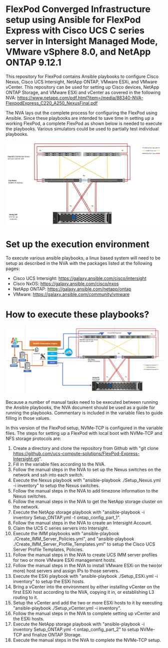
# FlexPod Converged Infrastructure setup using Ansible for FlexPod Express with Cisco UCS C series server in Intersight Managed Mode, VMware vSphere 8.0, and NetApp ONTAP 9.12.1

This repository for FlexPod contains Ansible playbooks to configure Cisco Nexus, Cisco UCS Intersight, NetApp ONTAP, VMware ESXi, and VMware vCenter. This repository can be used for setting up Cisco devices, NetApp ONTAP Storage, and VMware ESXi and vCenter as covered in the following NVA: https://www.netapp.com/pdf.html?item=/media/88340-NVA-FlexpodExpress_C220_A250_NexusFinal.pdf

The NVA lays out the complete process for configuring the FlexPod using Ansible. Since these playbooks are intended to save time in setting up a working FlexPod, a complete FlexPod as shown below is needed to execute the playbooks. Various simulators could be used to partially test individual playbooks.

![block-diagram](https://github.com/ucs-compute-solutions/FlexPod-Express-Intersight/blob/main/ReadmePics/Main-Topology.png)  

# Set up the execution environment

To execute various ansible playbooks, a linux based system will need to be setup as described in the NVA with the packages listed at the following pages:

- Cisco UCS Intersight: https://galaxy.ansible.com/cisco/intersight
- Cisco NxOS: https://galaxy.ansible.com/cisco/nxos
- NetApp ONTAP: https://galaxy.ansible.com/netapp/ontap
- VMware: https://galaxy.ansible.com/community/vmware

# How to execute these playbooks?

![block-diagram](https://github.com/ucs-compute-solutions/FlexPod-Express-Intersight/blob/main/ReadmePics/Ansible-Order.png)

Because a number of manual tasks need to be executed between running the Ansible playbooks, the NVA document should be used as a guide for running the playbooks. Commentary is included in the variable files to guide filling in those values.

In this version of the FlexPod setup, NVMe-TCP is configured in the variable files.
The steps for setting up a FlexPod with local boot with NVMe-TCP and NFS storage protocols are:

1.  Create a directory and clone the repository from Github with "git clone https://github.com/ucs-compute-solutions/FlexPod-Express-Intersight.git".
2.  Fill in the variable files according to the NVA.
3.  Follow the manual steps in the NVA to set up the Nexus switches on the network and ssh into each switch.
4.  Execute the Nexus playbook with "ansible-playbook ./Setup_Nexus.yml -i inventory" to setup the Nexus switches.
5.  Follow the manual steps in the NVA to add timezone information to the Nexus switches.
6.  Follow the manual steps in the NVA to get the NetApp storage cluster on the network.
7.  Execute the NetApp storage playbook with "ansible-playbook -i inventory Setup_ONTAP.yml -t ontap_config_part_1".
8.  Follow the manual steps in the NVA to create an Intersight Account.
9.  Claim the UCS C series servers into Intersight.
10.  Execute the IMM playbooks with  "ansible-playbook ./Create_IMM_Server_Policies.yml", and 
     "ansible-playbook ./Create_IMM_Server_Profile_Templates.yml" to setup the Cisco UCS Server Profile Templates, Policies.
11.  Follow the manual steps in the NVA to create UCS IMM server profiles for two or more VMware ESXi management hosts.
12.  Follow the manual steps in the NVA to install VMware ESXi on the two(or more) host servers and assign IPs to those servers.
13.  Execute the ESXi playbook with "ansible-playbook ./Setup_ESXi.yml -i inventory" to setup the ESXi hosts.
14.  Bring a vCenter into the environment by either installing vCenter on the first ESXi host according to the NVA, copying it in, or establishing L3 routing to it.
15.  Setup the vCenter and add the two or more ESXi hosts to it by executing "ansible-playbook ./Setup_vCenter.yml -i inventory".
16.  Follow the manual steps in the NVA to complete setting up vCenter and the ESXi hosts.
17.  Execute the NetApp storage playbook with "ansible-playbook -i inventory Setup_ONTAP.yml -t ontap_config_part_2" to setup NVMe-TCP and finalize ONTAP Storage.
18.  Execute the manual steps in the NVA to complete the NVMe-TCP setup.


